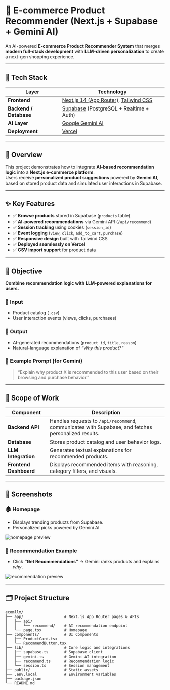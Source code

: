 # 🛒 E-commerce Product Recommender (Next.js + Supabase + Gemini AI)

An AI-powered **E-commerce Product Recommender System** that merges **modern full-stack development** with **LLM-driven personalization** to create a next-gen shopping experience.  

---

## 🚀 Tech Stack

| Layer | Technology |
|-------|-------------|
| **Frontend** | [Next.js 14 (App Router)](https://nextjs.org/docs/app), [Tailwind CSS](https://tailwindcss.com/) |
| **Backend / Database** | [Supabase](https://supabase.com/) (PostgreSQL + Realtime + Auth) |
| **AI Layer** | [Google Gemini AI](https://ai.google.dev/) |
| **Deployment** | [Vercel](https://vercel.com/) |

---

## 📖 Overview

This project demonstrates how to integrate **AI-based recommendation logic** into a **Next.js e-commerce platform**.  
Users receive **personalized product suggestions** powered by **Gemini AI**, based on stored product data and simulated user interactions in Supabase.

---

## ✨ Key Features

- ✅ **Browse products** stored in Supabase (`products` table)  
- ✅ **AI-powered recommendations** via Gemini API (`/api/recommend`)  
- ✅ **Session tracking** using cookies (`session_id`)  
- ✅ **Event logging** (`view`, `click`, `add_to_cart`, `purchase`)  
- ✅ **Responsive design** built with Tailwind CSS  
- ✅ **Deployed seamlessly on Vercel**  
- ✅ **CSV import support** for product data  

---

## 🧠 Objective

**Combine recommendation logic with LLM-powered explanations for users.**

### 🔹 Input
- Product catalog (`.csv`)
- User interaction events (views, clicks, purchases)

### 🔹 Output
- AI-generated recommendations (`product_id`, `title`, `reason`)
- Natural-language explanation of *“Why this product?”*

### 🔹 Example Prompt (for Gemini)
> “Explain why product X is recommended to this user based on their browsing and purchase behavior.”

---

## 🧩 Scope of Work

| Component | Description |
|------------|-------------|
| **Backend API** | Handles requests to `/api/recommend`, communicates with Supabase, and fetches personalized results. |
| **Database** | Stores product catalog and user behavior logs. |
| **LLM Integration** | Generates textual explanations for recommended products. |
| **Frontend Dashboard** | Displays recommended items with reasoning, category filters, and visuals. |

---

## 📸 Screenshots

### 🏠 Homepage  
- Displays trending products from Supabase.  
- Personalized picks powered by Gemini AI.  

![homepage preview](https://via.placeholder.com/600x300?text=Homepage+Preview)

### 🤖 Recommendation Example  
- Click **“Get Recommendations”** → Gemini ranks products and explains *why*.  

![recommendation preview](https://via.placeholder.com/600x300?text=Recommendations+Preview)

---

## 🗂️ Project Structure

```plaintext
ecomllm/
├── app/                  # Next.js App Router pages & APIs
│   ├── api/
│   │   └── recommend/    # AI recommendation endpoint
│   └── page.tsx          # Homepage
├── components/           # UI Components
│   ├── ProductCard.tsx
│   └── RecommendButton.tsx
├── lib/                  # Core logic and integrations
│   ├── supabase.ts       # Supabase client
│   ├── gemini.ts         # Gemini AI integration
│   ├── recommend.ts      # Recommendation logic
│   └── session.ts        # Session management
├── public/               # Static assets
├── .env.local            # Environment variables
├── package.json
└── README.md
